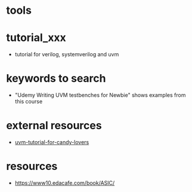 # tools

# tutorial_xxx
- tutorial for verilog, systemverilog and uvm 

# keywords to search
- "Udemy Writing UVM testbenches for Newbie" shows examples from this course

# external resources
- [uvm-tutorial-for-candy-lovers](https://github.com/cluelogic/uvm-tutorial-for-candy-lovers)

# resources
- https://www10.edacafe.com/book/ASIC/
